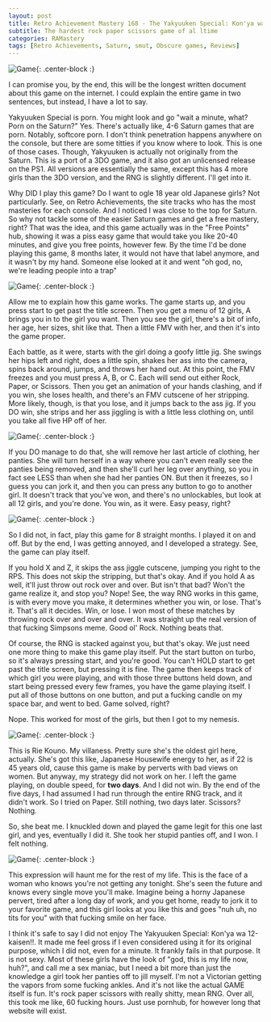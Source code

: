 ```yaml
---
layout: post
title: Retro Achievement Mastery 168 - The Yakyuuken Special: Kon'ya wa 12-kaisen!! 
subtitle: The hardest rock paper scissors game of al ltime
categories: RAMastery
tags: [Retro Achievements, Saturn, smut, Obscure games, Reviews]
---
```



![Game](https://imgur.com/gHBQFxH.png){: .center-block :}
 
I can promise you, by the end, this will be the longest written document about this game on the internet. I could explain the entire game in two sentences, but instead, I have a lot to say.

Yakyuuken Special is porn. You might look and go "wait a minute, what? Porn on the Saturn?" Yes. There's actually like, 4-6 Saturn games that are porn. Notably, softcore porn. I don't think penetration happens anywhere on the console, but there are some titties if you know where to look. This is one of those cases. Though, Yakyuuken is actually not originally from the Saturn. This is a port of a 3DO game, and it also got an unlicensed release on the PS1. All versions are essentially the same, except this has 4 more girls than the 3DO version, and the RNG is slightly different. I'll get into it.

Why DID I play this game? Do I want to ogle 18 year old Japanese girls? Not particularly. See, on Retro Achievements, the site tracks who has the most masteries for each console. And I noticed I was close to the top for Saturn. So why not tackle some of the easier Saturn games and get a free mastery, right? That was the idea, and this game actually was in the "Free Points" hub, showing it was a piss easy game that would take you like 20-40 minutes, and give you free points, however few. By the time I'd be done playing this game, 8 months later, it would not have that label anymore, and it wasn't by my hand. Someone else looked at it and went "oh god, no, we're leading people into a trap"

![Game](https://imgur.com/03CUnBs.png){: .center-block :}

Allow me to explain how this game works. The game starts up, and you press start to get past the title screen. Then you get a menu of 12 girls, A brings you in to the girl you want. Then you see the girl, there's a bit of info, her age, her sizes, shit like that. Then a little FMV with her, and then it's into the game proper.

Each battle, as it were, starts with the girl doing a goofy little jig. She swings her hips left and right, does a little spin, shakes her ass into the camera, spins back around, jumps, and throws her hand out. At this point, the FMV freezes and you must press A, B, or C. Each will send out either Rock, Paper, or Scissors. Then you get an animation of your hands clashing, and if you win, she loses health, and there's an FMV cutscene of her stripping. More likely, though, is that you lose, and it jumps back to the ass jig. If you DO win, she strips and her ass jiggling is with a little less clothing on, until you take all five HP off of her.

![Game](https://imgur.com/UM2725F.png){: .center-block :}


If you DO manage to do that, she will remove her last article of clothing, her panties. She will turn herself in a way where you can't even really see the panties being removed, and then she'll curl her leg over anything, so you in fact see LESS than when she had her panties ON. But then it freezes, so I guess you can jork it, and then you can press any button to go to another girl. It doesn't track that you've won, and there's no unlockables, but look at all 12 girls, and you're done. You win, as it were. Easy peasy, right?

![Game](https://imgur.com/ZShdZWH.png){: .center-block :}

So I did not, in fact, play this game for 8 straight months. I played it on and off. But by the end, I was getting annoyed, and I developed a strategy. See, the game can play itself.

If you hold X and Z, it skips the ass jiggle cutscene, jumping you right to the RPS. This does not skip the stripping, but that's okay. And if you hold A as well, it'll just throw out rock over and over. But isn't that bad? Won't the game realize it, and stop you? Nope! See, the way RNG works in this game, is with every move you make, it determines whether you win, or lose. That's it. That's all it decides. Win, or lose. I won most of these matches by throwing rock over and over and over. It was straight up the real version of that fucking Simpsons meme. Good ol' Rock. Nothing beats that.

Of course, the RNG is stacked against you, but that's okay. We just need one more thing to make this game play itself. Put the start button on turbo, so it's always pressing start, and you're good. You can't HOLD start to get past the title screen, but pressing it is fine. The game then keeps track of which girl you were playing, and with those three buttons held down, and start being pressed every few frames, you have the game playing itself. I put all of those buttons on one button, and put a fucking candle on my space bar, and went to bed. Game solved, right?

Nope. This worked for most of the girls, but then I got to my nemesis.

![Game](https://imgur.com/rsu15KR.png){: .center-block :}

This is Rie Kouno. My villaness. Pretty sure she's the oldest girl here, actually. She's got this like, Japanese Housewife energy to her, as if 22 is 45 years old, cause this game is make by perverts with bad views on women. But anyway, my strategy did not work on her. I left the game playing, on double speed, for **two days**. And I did not win. By the end of the five days, I had assumed I had run through the entire RNG track, and it didn't work. So I tried on Paper. Still nothing, two days later. Scissors? Nothing.

So, she beat me. I knuckled down and played the game legit for this one last girl, and yes, eventually I did it. She took her stupid panties off, and I won. I felt nothing.

![Game](https://imgur.com/wnBP3sD.png){: .center-block :}

This expression will haunt me for the rest of my life. This is the face of a woman who knows you're not getting any tonight. She's seen the future and knows every single move you'll make. Imagine being a horny Japanese pervert, tired after a long day of work, and you get home, ready to jork it to your favorite game, and this girl looks at you like this and goes "nuh uh, no tits for you" with that fucking smile on her face.

I think it's safe to say I did not enjoy The Yakyuuken Special: Kon'ya wa 12-kaisen!!. It made me feel gross if I even considered using it for its original purpose, which I did not, even for a minute. It frankly fails in that purpose. It is not sexy. Most of these girls have the look of "god, this is my life now, huh?", and call me a sex maniac, but I need a bit more than just the knowledge a girl took her panties off to jill myself. I'm not a Victorian getting the vapors from some fucking ankles. And it's not like the actual GAME itself is fun. It's rock paper scissors with really shitty, mean RNG. Over all, this took me like, 60 fucking hours. Just use pornhub, for however long that website will exist.
